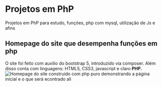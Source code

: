 # Projetos em PhP
Projetos em PhP para estudo, funções, php com mysql, utilização de Js e afins

## Homepage do site que desempenha funções em php
O site foi feito com auxilio do bootstrap 5, introduzido via composer. Além disso conta com linguagens: HTML5, CSS3, javascript e claro **PHP.**
![Homepage do site construido com php puro demonstrando a página inicial e o que será econtrado ali](assets/images/home.jpg)
